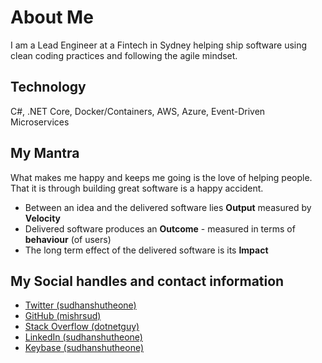 # About Me

I am a Lead Engineer at a Fintech in Sydney helping ship software using clean coding practices and following the agile mindset.

## Technology
C#, .NET Core, Docker/Containers, AWS, Azure, Event-Driven Microservices

## My __Mantra__
>
  What makes me happy and keeps me going is the love of helping people.
  That it is through building great software is a happy accident.

  - Between an idea and the delivered software lies **Output** measured by **Velocity**
  - Delivered software produces an **Outcome** - measured in terms of **behaviour** (of users)
  - The long term effect of the delivered software is its **Impact**

## My Social handles and contact information
- [Twitter (sudhanshutheone)](https://twitter.com/sudhanshutheone)
- [GitHub (mishrsud)](https://github.com/mishrsud)
- [Stack Overflow (dotnetguy)](https://stackoverflow.com/users/190476/dotnetguy)
- [LinkedIn (sudhanshutheone)](https://www.linkedin.com/in/sudhanshutheone/)
- [Keybase (sudhanshutheone)](https://keybase.io/sudhanshutheone)

